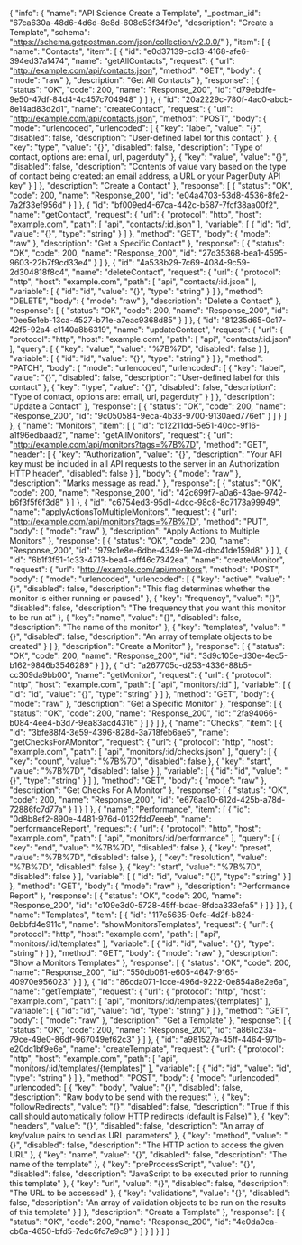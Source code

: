{
  "info": {
    "name": "API Science Create a Template",
    "_postman_id": "67ca630a-48d6-4d6d-8e8d-608c53f34f9e",
    "description": "Create a Template",
    "schema": "https://schema.getpostman.com/json/collection/v2.0.0/"
  },
  "item": [
    {
      "name": "Contacts",
      "item": [
        {
          "id": "e0d37139-cc13-4168-afe6-394ed37a1474",
          "name": "getAllContacts",
          "request": {
            "url": "http://example.com/api/contacts.json",
            "method": "GET",
            "body": {
              "mode": "raw"
            },
            "description": "Get All Contacts"
          },
          "response": [
            {
              "status": "OK",
              "code": 200,
              "name": "Response_200",
              "id": "d79ebdfe-9e50-47df-84d4-4c457c704948"
            }
          ]
        },
        {
          "id": "20a2229c-780f-4ac0-abcb-8e14ad83d2d1",
          "name": "createContact",
          "request": {
            "url": "http://example.com/api/contacts.json",
            "method": "POST",
            "body": {
              "mode": "urlencoded",
              "urlencoded": [
                {
                  "key": "label",
                  "value": "{}",
                  "disabled": false,
                  "description": "User-defined label for this contact"
                },
                {
                  "key": "type",
                  "value": "{}",
                  "disabled": false,
                  "description": "Type of contact, options are: email, url, pagerduty"
                },
                {
                  "key": "value",
                  "value": "{}",
                  "disabled": false,
                  "description": "Contents of value vary based on the type of contact being created: an email address, a URL or your PagerDuty API key"
                }
              ]
            },
            "description": "Create a Contact"
          },
          "response": [
            {
              "status": "OK",
              "code": 200,
              "name": "Response_200",
              "id": "e04a4703-53d8-4536-8fe2-7a2f33ef956d"
            }
          ]
        },
        {
          "id": "bf009ed4-67ca-442c-b587-7fcf38aa00f2",
          "name": "getContact",
          "request": {
            "url": {
              "protocol": "http",
              "host": "example.com",
              "path": [
                "api",
                "contacts/:id.json"
              ],
              "variable": [
                {
                  "id": "id",
                  "value": "{}",
                  "type": "string"
                }
              ]
            },
            "method": "GET",
            "body": {
              "mode": "raw"
            },
            "description": "Get a Specific Contact"
          },
          "response": [
            {
              "status": "OK",
              "code": 200,
              "name": "Response_200",
              "id": "27d35368-bea1-4595-9603-22b7f9cd33e4"
            }
          ]
        },
        {
          "id": "4a538b29-7c69-4084-9c59-2d304818f8c4",
          "name": "deleteContact",
          "request": {
            "url": {
              "protocol": "http",
              "host": "example.com",
              "path": [
                "api",
                "contacts/:id.json"
              ],
              "variable": [
                {
                  "id": "id",
                  "value": "{}",
                  "type": "string"
                }
              ]
            },
            "method": "DELETE",
            "body": {
              "mode": "raw"
            },
            "description": "Delete a Contact"
          },
          "response": [
            {
              "status": "OK",
              "code": 200,
              "name": "Response_200",
              "id": "0ee5e1eb-13ca-4527-b71e-a7eac9368d85"
            }
          ]
        },
        {
          "id": "81235d65-0c17-42f5-92a4-c1140a8b6319",
          "name": "updateContact",
          "request": {
            "url": {
              "protocol": "http",
              "host": "example.com",
              "path": [
                "api",
                "contacts/:id.json"
              ],
              "query": [
                {
                  "key": "value",
                  "value": "%7B%7D",
                  "disabled": false
                }
              ],
              "variable": [
                {
                  "id": "id",
                  "value": "{}",
                  "type": "string"
                }
              ]
            },
            "method": "PATCH",
            "body": {
              "mode": "urlencoded",
              "urlencoded": [
                {
                  "key": "label",
                  "value": "{}",
                  "disabled": false,
                  "description": "User-defined label for this contact"
                },
                {
                  "key": "type",
                  "value": "{}",
                  "disabled": false,
                  "description": "Type of contact, options are: email, url, pagerduty"
                }
              ]
            },
            "description": "Update a Contact"
          },
          "response": [
            {
              "status": "OK",
              "code": 200,
              "name": "Response_200",
              "id": "9c050584-9eca-4b33-9700-9130aed776ef"
            }
          ]
        }
      ]
    },
    {
      "name": "Monitors",
      "item": [
        {
          "id": "c12211dd-5e51-40cc-9f16-a1f96edbaad2",
          "name": "getAllMonitors",
          "request": {
            "url": "http://example.com/api/monitors?tags=%7B%7D",
            "method": "GET",
            "header": [
              {
                "key": "Authorization",
                "value": "{}",
                "description": "Your API key must be included in all API requests to the server in an Authorization HTTP header",
                "disabled": false
              }
            ],
            "body": {
              "mode": "raw"
            },
            "description": "Marks message as read."
          },
          "response": [
            {
              "status": "OK",
              "code": 200,
              "name": "Response_200",
              "id": "42c699f7-a0a6-43ae-9742-b6f3f5f6f3d8"
            }
          ]
        },
        {
          "id": "c6754ed3-95d1-4dcc-98c8-8c7173a99949",
          "name": "applyActionsToMultipleMonitors",
          "request": {
            "url": "http://example.com/api/monitors?tags=%7B%7D",
            "method": "PUT",
            "body": {
              "mode": "raw"
            },
            "description": "Apply Actions to Multiple Monitors"
          },
          "response": [
            {
              "status": "OK",
              "code": 200,
              "name": "Response_200",
              "id": "979c1e8e-6dbe-4349-9e74-dbc41de159d8"
            }
          ]
        },
        {
          "id": "6b1f3f51-1c33-4713-bea4-aff46c7342ea",
          "name": "createMonitor",
          "request": {
            "url": "http://example.com/api/monitors",
            "method": "POST",
            "body": {
              "mode": "urlencoded",
              "urlencoded": [
                {
                  "key": "active",
                  "value": "{}",
                  "disabled": false,
                  "description": "This flag determines whether the monitor is either running or paused"
                },
                {
                  "key": "frequency",
                  "value": "{}",
                  "disabled": false,
                  "description": "The frequency that you want this monitor to be run at"
                },
                {
                  "key": "name",
                  "value": "{}",
                  "disabled": false,
                  "description": "The name of the monitor"
                },
                {
                  "key": "templates",
                  "value": "{}",
                  "disabled": false,
                  "description": "An array of template objects to be created"
                }
              ]
            },
            "description": "Create a Monitor"
          },
          "response": [
            {
              "status": "OK",
              "code": 200,
              "name": "Response_200",
              "id": "3d9c105e-d30e-4ec5-b162-9846b3546289"
            }
          ]
        },
        {
          "id": "a267705c-d253-4336-88b5-cc309da9bb00",
          "name": "getMonitor",
          "request": {
            "url": {
              "protocol": "http",
              "host": "example.com",
              "path": [
                "api",
                "monitors/:id"
              ],
              "variable": [
                {
                  "id": "id",
                  "value": "{}",
                  "type": "string"
                }
              ]
            },
            "method": "GET",
            "body": {
              "mode": "raw"
            },
            "description": "Get a Specific Monitor"
          },
          "response": [
            {
              "status": "OK",
              "code": 200,
              "name": "Response_200",
              "id": "2fa94066-b084-4ee4-b3d7-9ea83acd4316"
            }
          ]
        }
      ]
    },
    {
      "name": "Checks",
      "item": [
        {
          "id": "3bfe88f4-3e59-4396-828d-3a718feb6ae5",
          "name": "getChecksForAMonitor",
          "request": {
            "url": {
              "protocol": "http",
              "host": "example.com",
              "path": [
                "api",
                "monitors/:id/checks.json"
              ],
              "query": [
                {
                  "key": "count",
                  "value": "%7B%7D",
                  "disabled": false
                },
                {
                  "key": "start",
                  "value": "%7B%7D",
                  "disabled": false
                }
              ],
              "variable": [
                {
                  "id": "id",
                  "value": "{}",
                  "type": "string"
                }
              ]
            },
            "method": "GET",
            "body": {
              "mode": "raw"
            },
            "description": "Get Checks For A Monitor"
          },
          "response": [
            {
              "status": "OK",
              "code": 200,
              "name": "Response_200",
              "id": "e676aa10-612d-425b-a78d-72886fc7d77a"
            }
          ]
        }
      ]
    },
    {
      "name": "Performance",
      "item": [
        {
          "id": "0d8b8ef2-890e-4481-976d-0132fdd7eeeb",
          "name": "performanceReport",
          "request": {
            "url": {
              "protocol": "http",
              "host": "example.com",
              "path": [
                "api",
                "monitors/:id/performance"
              ],
              "query": [
                {
                  "key": "end",
                  "value": "%7B%7D",
                  "disabled": false
                },
                {
                  "key": "preset",
                  "value": "%7B%7D",
                  "disabled": false
                },
                {
                  "key": "resolution",
                  "value": "%7B%7D",
                  "disabled": false
                },
                {
                  "key": "start",
                  "value": "%7B%7D",
                  "disabled": false
                }
              ],
              "variable": [
                {
                  "id": "id",
                  "value": "{}",
                  "type": "string"
                }
              ]
            },
            "method": "GET",
            "body": {
              "mode": "raw"
            },
            "description": "Performance Report"
          },
          "response": [
            {
              "status": "OK",
              "code": 200,
              "name": "Response_200",
              "id": "c109e3d0-5728-45ff-bdae-8fdca333efa5"
            }
          ]
        }
      ]
    },
    {
      "name": "Templates",
      "item": [
        {
          "id": "117e5635-0efc-4d2f-b824-8ebbfd4e911c",
          "name": "showMonitorsTemplates",
          "request": {
            "url": {
              "protocol": "http",
              "host": "example.com",
              "path": [
                "api",
                "monitors/:id/templates"
              ],
              "variable": [
                {
                  "id": "id",
                  "value": "{}",
                  "type": "string"
                }
              ]
            },
            "method": "GET",
            "body": {
              "mode": "raw"
            },
            "description": "Show a Monitors Templates"
          },
          "response": [
            {
              "status": "OK",
              "code": 200,
              "name": "Response_200",
              "id": "550db061-e605-4647-9165-40970e956023"
            }
          ]
        },
        {
          "id": "86cda071-1cce-496d-9222-0e854a8e2e6a",
          "name": "getTemplate",
          "request": {
            "url": {
              "protocol": "http",
              "host": "example.com",
              "path": [
                "api",
                "monitors/:id/templates/{templates]"
              ],
              "variable": [
                {
                  "id": "id",
                  "value": "id",
                  "type": "string"
                }
              ]
            },
            "method": "GET",
            "body": {
              "mode": "raw"
            },
            "description": "Get a Template"
          },
          "response": [
            {
              "status": "OK",
              "code": 200,
              "name": "Response_200",
              "id": "a861c23a-79ce-49e0-86df-967049ef62c3"
            }
          ]
        },
        {
          "id": "a981527a-45ff-4464-971b-e20dc1bf9e6e",
          "name": "createTemplate",
          "request": {
            "url": {
              "protocol": "http",
              "host": "example.com",
              "path": [
                "api",
                "monitors/:id/templates/{templates]"
              ],
              "variable": [
                {
                  "id": "id",
                  "value": "id",
                  "type": "string"
                }
              ]
            },
            "method": "POST",
            "body": {
              "mode": "urlencoded",
              "urlencoded": [
                {
                  "key": "body",
                  "value": "{}",
                  "disabled": false,
                  "description": "Raw body to be send with the request"
                },
                {
                  "key": "followRedirects",
                  "value": "{}",
                  "disabled": false,
                  "description": "True if this call should automatically follow HTTP redirects (default is False)"
                },
                {
                  "key": "headers",
                  "value": "{}",
                  "disabled": false,
                  "description": "An array of key/value pairs to send as URL parameters"
                },
                {
                  "key": "method",
                  "value": "{}",
                  "disabled": false,
                  "description": "The HTTP action to access the given URL"
                },
                {
                  "key": "name",
                  "value": "{}",
                  "disabled": false,
                  "description": "The name of the template"
                },
                {
                  "key": "preProcessScript",
                  "value": "{}",
                  "disabled": false,
                  "description": "JavaScript to be executed prior to running this template"
                },
                {
                  "key": "url",
                  "value": "{}",
                  "disabled": false,
                  "description": "The URL to be accessed"
                },
                {
                  "key": "validations",
                  "value": "{}",
                  "disabled": false,
                  "description": "An array of validation objects to be run on the results of this template"
                }
              ]
            },
            "description": "Create a Template"
          },
          "response": [
            {
              "status": "OK",
              "code": 200,
              "name": "Response_200",
              "id": "4e0da0ca-cb6a-4650-bfd5-7edc6fc7e9c9"
            }
          ]
        }
      ]
    }
  ]
}